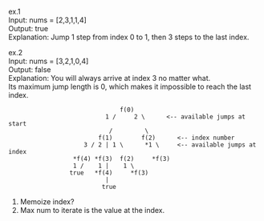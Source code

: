 ex.1  
Input: nums = [2,3,1,1,4]  
Output: true  
Explanation: Jump 1 step from index 0 to 1, then 3 steps to the last index.

ex.2  
Input: nums = [3,2,1,0,4]  
Output: false  
Explanation: You will always arrive at index 3 no matter what.  
Its maximum jump length is 0, which makes it impossible to reach the last index.

                                   f(0)
                               1 /     2 \      <-- available jumps at start
                                /         \
                             f(1)        f(2)      <-- index number
                         3 / 2 | 1 \      *1 \     <-- available jumps at index
                      *f(4) *f(3)  f(2)     *f(3)
                      1 /    1 |    1 \
                     true   *f(4)     *f(3)
                               |
                              true

1. Memoize index?
2. Max num to iterate is the value at the index.
